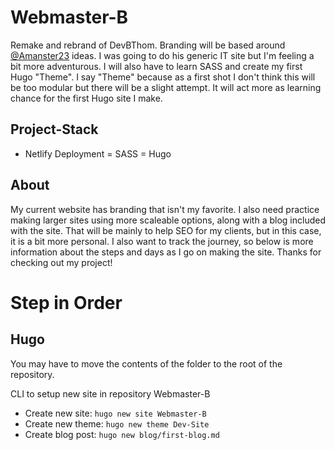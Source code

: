 # Webmaster-B
Remake and rebrand of DevBThom. Branding will be based around [@Amanster23]([https://www.github.com/username](https://github.com/Amanster23)) ideas. I was going to do his generic IT site but I'm feeling a bit more adventurous. I will also have to learn SASS and create my first Hugo "Theme". I say "Theme" because as a first shot I don't think this will be too modular but there will be a slight attempt. It will act more as learning chance for the first Hugo site I make.

## Project-Stack
- Netlify Deployment
= SASS
= Hugo

## About
My current website has branding that isn't my favorite. I also need practice making larger sites using more scaleable options, along with a blog included with the site. That will be mainly to help SEO for my clients, but in this case, it is a bit more personal. I also want to track the journey, so below is more information about the steps and days as I go on making the site. Thanks for checking out my project!

# Step in Order

## Hugo
You may have to move the contents of the folder to the root of the repository.

CLI to setup new site in repository Webmaster-B
- Create new site: `hugo new site Webmaster-B`
- Create new theme: `hugo new theme Dev-Site`
- Create blog post: `hugo new blog/first-blog.md`
